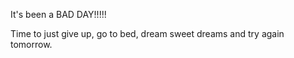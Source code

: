 It's been a BAD DAY!!!!!

Time to just give up, go to bed, dream sweet dreams and try again tomorrow.